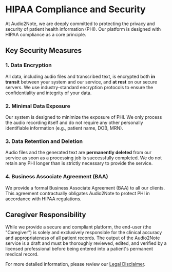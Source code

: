 # HIPAA Compliance and Security

At Audio2Note, we are deeply committed to protecting the privacy and security of patient health information (PHI). Our platform is designed with HIPAA compliance as a core principle.

## Key Security Measures

### 1. Data Encryption
All data, including audio files and transcribed text, is encrypted both **in transit** between your system and our service, and **at rest** on our secure servers. We use industry-standard encryption protocols to ensure the confidentiality and integrity of your data.

### 2. Minimal Data Exposure
Our system is designed to minimize the exposure of PHI. We only process the audio recording itself and do not require any other personally identifiable information (e.g., patient name, DOB, MRN).

### 3. Data Retention and Deletion
Audio files and the generated text are **permanently deleted** from our service as soon as a processing job is successfully completed. We do not retain any PHI longer than is strictly necessary to provide the service.

### 4. Business Associate Agreement (BAA)
We provide a formal Business Associate Agreement (BAA) to all our clients. This agreement contractually obligates Audio2Note to protect PHI in accordance with HIPAA regulations.

## Caregiver Responsibility

While we provide a secure and compliant platform, the end-user (the "Caregiver") is solely and exclusively responsible for the clinical accuracy and appropriateness of all patient records. The output of the Audio2Note service is a draft and must be thoroughly reviewed, edited, and verified by a licensed professional before being entered into a patient's permanent medical record.

For more detailed information, please review our [Legal Disclaimer](https://www.audio2note.org/?page_id=109).
